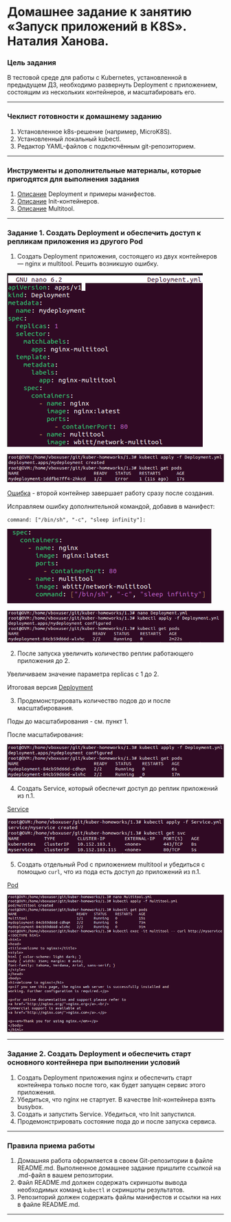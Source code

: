 # Домашнее задание к занятию «Запуск приложений в K8S». Наталия Ханова. 

### Цель задания

В тестовой среде для работы с Kubernetes, установленной в предыдущем ДЗ, необходимо развернуть Deployment с приложением, состоящим из нескольких контейнеров, и масштабировать его.

------

### Чеклист готовности к домашнему заданию

1. Установленное k8s-решение (например, MicroK8S).
2. Установленный локальный kubectl.
3. Редактор YAML-файлов с подключённым git-репозиторием.

------

### Инструменты и дополнительные материалы, которые пригодятся для выполнения задания

1. [Описание](https://kubernetes.io/docs/concepts/workloads/controllers/deployment/) Deployment и примеры манифестов.
2. [Описание](https://kubernetes.io/docs/concepts/workloads/pods/init-containers/) Init-контейнеров.
3. [Описание](https://github.com/wbitt/Network-MultiTool) Multitool.

------

### Задание 1. Создать Deployment и обеспечить доступ к репликам приложения из другого Pod

1. Создать Deployment приложения, состоящего из двух контейнеров — nginx и multitool. Решить возникшую ошибку.

![depl1](https://github.com/NataliyaKh/kuber-homeworks/blob/main/1.3/deployment-initial.png)

![create-depl](https://github.com/NataliyaKh/kuber-homeworks/blob/main/1.3/deployment-create.png)

[Ошибка](https://github.com/NataliyaKh/kuber-homeworks/blob/main/1.3/mydeployment-error.txt) - второй контейнер завершает работу сразу после создания. 

Исправляем ошибку дополнительной командой, добавив в манифест:

```
command: ["/bin/sh", "-c", "sleep infinity"]:
```

![correct](https://github.com/NataliyaKh/kuber-homeworks/blob/main/1.3/deployment-correct-error.png)

![configure](https://github.com/NataliyaKh/kuber-homeworks/blob/main/1.3/deployment-configure.png)

2. После запуска увеличить количество реплик работающего приложения до 2.

Увеличиваем значение параметра replicas с 1 до 2.

Итоговая версия [Deployment](https://github.com/NataliyaKh/kuber-homeworks/blob/main/1.3/Deployment.yml)

3. Продемонстрировать количество подов до и после масштабирования.

Поды до масштабирования - см. пункт 1.

После масштабирования:

![replicas](https://github.com/NataliyaKh/kuber-homeworks/blob/main/1.3/deployment-replicas.png)

4. Создать Service, который обеспечит доступ до реплик приложений из п.1.

[Service](https://github.com/NataliyaKh/kuber-homeworks/blob/main/1.3/Service.yml)

![service](https://github.com/NataliyaKh/kuber-homeworks/blob/main/1.3/service-create.png)

5. Создать отдельный Pod с приложением multitool и убедиться с помощью `curl`, что из пода есть доступ до приложений из п.1.

[Pod](https://github.com/NataliyaKh/kuber-homeworks/blob/main/1.3/Multitool.yml)

![curl](https://github.com/NataliyaKh/kuber-homeworks/blob/main/1.3/multitool-pod.png)

------

### Задание 2. Создать Deployment и обеспечить старт основного контейнера при выполнении условий

1. Создать Deployment приложения nginx и обеспечить старт контейнера только после того, как будет запущен сервис этого приложения.
2. Убедиться, что nginx не стартует. В качестве Init-контейнера взять busybox.
3. Создать и запустить Service. Убедиться, что Init запустился.
4. Продемонстрировать состояние пода до и после запуска сервиса.

------

### Правила приема работы

1. Домашняя работа оформляется в своем Git-репозитории в файле README.md. Выполненное домашнее задание пришлите ссылкой на .md-файл в вашем репозитории.
2. Файл README.md должен содержать скриншоты вывода необходимых команд `kubectl` и скриншоты результатов.
3. Репозиторий должен содержать файлы манифестов и ссылки на них в файле README.md.

------
